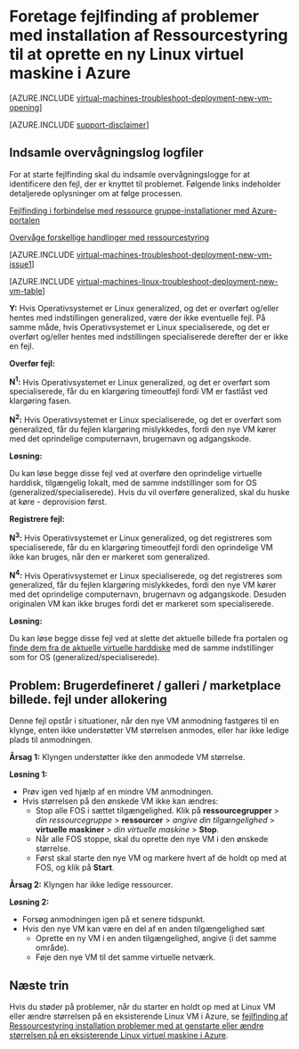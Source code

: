 <properties
   pageTitle="Fejlfinding i forbindelse med Linux VM installation-Ressourcestyring | Microsoft Azure"
   description="Foretage fejlfinding af problemer med installation af Ressourcestyring, når du opretter en ny Linux virtuel maskine i Azure"
   services="virtual-machines-linux, azure-resource-manager"
   documentationCenter=""
   authors="JiangChen79"
   manager="felixwu"
   editor=""
   tags="top-support-issue, azure-resource-manager"/>

<tags
  ms.service="virtual-machines-linux"
  ms.workload="na"
  ms.tgt_pltfrm="vm-linux"
  ms.devlang="na"
  ms.topic="article"
  ms.date="09/09/2016"
  ms.author="cjiang"/>

# <a name="troubleshoot-resource-manager-deployment-issues-with-creating-a-new-linux-virtual-machine-in-azure"></a>Foretage fejlfinding af problemer med installation af Ressourcestyring til at oprette en ny Linux virtuel maskine i Azure

[AZURE.INCLUDE [virtual-machines-troubleshoot-deployment-new-vm-opening](../../includes/virtual-machines-troubleshoot-deployment-new-vm-opening-include.md)]

[AZURE.INCLUDE [support-disclaimer](../../includes/support-disclaimer.md)]

## <a name="collect-audit-logs"></a>Indsamle overvågningslog logfiler

For at starte fejlfinding skal du indsamle overvågningslogge for at identificere den fejl, der er knyttet til problemet. Følgende links indeholder detaljerede oplysninger om at følge processen.

[Fejlfinding i forbindelse med ressource gruppe-installationer med Azure-portalen](../resource-manager-troubleshoot-deployments-portal.md)

[Overvåge forskellige handlinger med ressourcestyring](../resource-group-audit.md)

[AZURE.INCLUDE [virtual-machines-troubleshoot-deployment-new-vm-issue1](../../includes/virtual-machines-troubleshoot-deployment-new-vm-issue1-include.md)]

[AZURE.INCLUDE [virtual-machines-linux-troubleshoot-deployment-new-vm-table](../../includes/virtual-machines-linux-troubleshoot-deployment-new-vm-table.md)]

**Y:** Hvis Operativsystemet er Linux generalized, og det er overført og/eller hentes med indstillingen generalized, være der ikke eventuelle fejl. På samme måde, hvis Operativsystemet er Linux specialiserede, og det er overført og/eller hentes med indstillingen specialiserede derefter der er ikke en fejl.

**Overfør fejl:**

**N<sup>1</sup>:** Hvis Operativsystemet er Linux generalized, og det er overført som specialiserede, får du en klargøring timeoutfejl fordi VM er fastlåst ved klargøring fasen.

**N<sup>2</sup>:** Hvis Operativsystemet er Linux specialiserede, og det er overført som generalized, får du fejlen klargøring mislykkedes, fordi den nye VM kører med det oprindelige computernavn, brugernavn og adgangskode.

**Løsning:**

Du kan løse begge disse fejl ved at overføre den oprindelige virtuelle harddisk, tilgængelig lokalt, med de samme indstillinger som for OS (generalized/specialiserede). Hvis du vil overføre generalized, skal du huske at køre - deprovision først.

**Registrere fejl:**

**N<sup>3</sup>:** Hvis Operativsystemet er Linux generalized, og det registreres som specialiserede, får du en klargøring timeoutfejl fordi den oprindelige VM ikke kan bruges, når den er markeret som generalized.

**N<sup>4</sup>:** Hvis Operativsystemet er Linux specialiserede, og det registreres som generalized, får du fejlen klargøring mislykkedes, fordi den nye VM kører med det oprindelige computernavn, brugernavn og adgangskode. Desuden originalen VM kan ikke bruges fordi det er markeret som specialiserede.

**Løsning:**

Du kan løse begge disse fejl ved at slette det aktuelle billede fra portalen og [finde dem fra de aktuelle virtuelle harddiske](virtual-machines-linux-capture-image.md) med de samme indstillinger som for OS (generalized/specialiserede).

## <a name="issue-custom-gallery-marketplace-image-allocation-failure"></a>Problem: Brugerdefineret / galleri / marketplace billede. fejl under allokering
Denne fejl opstår i situationer, når den nye VM anmodning fastgøres til en klynge, enten ikke understøtter VM størrelsen anmodes, eller har ikke ledige plads til anmodningen.

**Årsag 1:** Klyngen understøtter ikke den anmodede VM størrelse.

**Løsning 1:**

- Prøv igen ved hjælp af en mindre VM anmodningen.
- Hvis størrelsen på den ønskede VM ikke kan ændres:
  - Stop alle FOS i sættet tilgængelighed.
  Klik på **ressourcegrupper** > *din ressourcegruppe* > **ressourcer** > *angive din tilgængelighed* > **virtuelle maskiner** > *din virtuelle maskine* > **Stop**.
  - Når alle FOS stoppe, skal du oprette den nye VM i den ønskede størrelse.
  - Først skal starte den nye VM og markere hvert af de holdt op med at FOS, og klik på **Start**.

**Årsag 2:** Klyngen har ikke ledige ressourcer.

**Løsning 2:**

- Forsøg anmodningen igen på et senere tidspunkt.
- Hvis den nye VM kan være en del af en anden tilgængelighed sæt
  - Oprette en ny VM i en anden tilgængelighed, angive (i det samme område).
  - Føje den nye VM til det samme virtuelle netværk.

## <a name="next-steps"></a>Næste trin
Hvis du støder på problemer, når du starter en holdt op med at Linux VM eller ændre størrelsen på en eksisterende Linux VM i Azure, se [fejlfinding af Ressourcestyring installation problemer med at genstarte eller ændre størrelsen på en eksisterende Linux virtuel maskine i Azure](virtual-machines-linux-restart-resize-error-troubleshooting.md).
